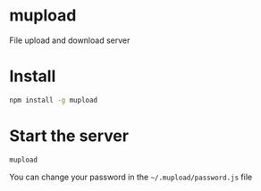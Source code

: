 # mupload
File upload and download server

# Install
```bash
npm install -g mupload
```

# Start the server
```bash
mupload
```

You can change your password in the `~/.mupload/password.js` file
